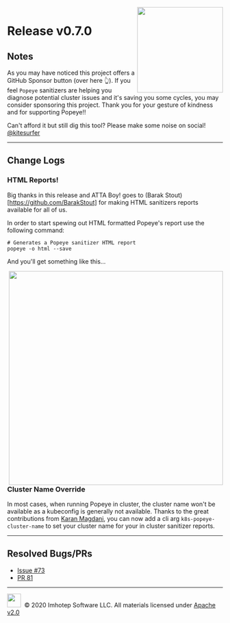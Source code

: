 <img src="https://raw.githubusercontent.com/derailed/popeye/master/assets/popeye_logo.png" align="right" width="200" height="auto"/>

# Release v0.7.0

## Notes

As you may have noticed this project offers a GitHub Sponsor button (over here 👆). If you feel `Popeye` sanitizers are helping you diagnose potential cluster issues and it's saving you some cycles, you may consider sponsoring this project. Thank you for your gesture of kindness and for supporting Popeye!!

Can't afford it but still dig this tool? Please make some noise on social! [@kitesurfer](https://twitter.com/kitesurfer)

---

## Change Logs

### HTML Reports!

Big thanks in this release and ATTA Boy! goes to (Barak Stout)[https://github.com/BarakStout] for making HTML sanitizers reports available for all of us.

In order to start spewing out HTML formatted Popeye's report use the following command:

```shell
# Generates a Popeye sanitizer HTML report
popeye -o html --save
```

And you'll get something like this...

<img src="https://raw.githubusercontent.com/derailed/popeye/master/assets/html_report.png" align="right" width="500" height="auto"/>


### Cluster Name Override

In most cases, when running Popeye in cluster, the cluster name won't be available as a kubeconfig is generally not available. Thanks to the great contributions from [Karan Magdani](https://github.com/karanmagdani1), you can now add
a cli arg `k8s-popeye-cluster-name` to set your cluster name for your in cluster sanitizer reports.

---

## Resolved Bugs/PRs

* [Issue #73](https://github.com/derailed/popeye/issues/73)
* [PR 81](https://github.com/derailed/popeye/pull/81)

---

<img src="https://raw.githubusercontent.com/derailed/popeye/master/assets/imhotep_logo.png" width="32" height="auto"/>&nbsp; © 2020 Imhotep Software LLC. All materials licensed under [Apache v2.0](http://www.apache.org/licenses/LICENSE-2.0)
